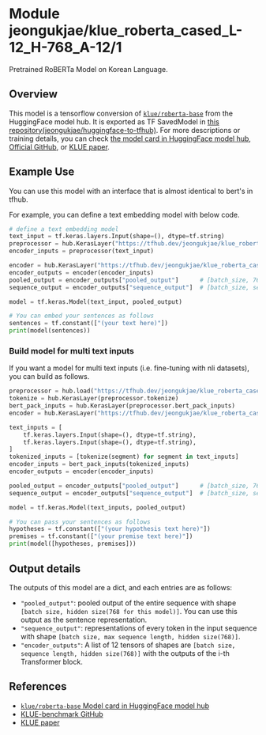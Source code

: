# Module jeongukjae/klue_roberta_cased_L-12_H-768_A-12/1

Pretrained RoBERTa Model on Korean Language.

<!-- asset-path: https://storage.googleapis.com/jeongukjae-tf-models/klue-roberta/klue_roberta_cased_L-12_H-768_A-12.tar.gz -->
<!-- network-architecture: transformer -->
<!-- task: text-embedding -->
<!-- fine-tunable: true -->
<!-- format: saved_model_2 -->
<!-- language: ko -->
<!-- license: cc-by-sa-4.0 -->

## Overview

This model is a tensorflow conversion of [`klue/roberta-base`](https://huggingface.co/klue/roberta-base) from the HuggingFace model hub. It is exported as TF SavedModel in [this repository(jeongukjae/huggingface-to-tfhub)](https://github.com/jeongukjae/huggingface-to-tfhub). For more descriptions or training details, you can check [the model card in HuggingFace model hub](https://huggingface.co/klue/roberta-base), [Official GitHub](https://github.com/KLUE-benchmark/KLUE), or [KLUE paper](https://arxiv.org/abs/2105.09680).

## Example Use

You can use this model with an interface that is almost identical to bert's in tfhub.

For example, you can define a text embedding model with below code.

```python
# define a text embedding model
text_input = tf.keras.layers.Input(shape=(), dtype=tf.string)
preprocessor = hub.KerasLayer("https://tfhub.dev/jeongukjae/klue_roberta_cased_preprocess/1")
encoder_inputs = preprocessor(text_input)

encoder = hub.KerasLayer("https://tfhub.dev/jeongukjae/klue_roberta_cased_L-12_H-768_A-12/1", trainable=True)
encoder_outputs = encoder(encoder_inputs)
pooled_output = encoder_outputs["pooled_output"]      # [batch_size, 768].
sequence_output = encoder_outputs["sequence_output"]  # [batch_size, seq_length, 768].

model = tf.keras.Model(text_input, pooled_output)

# You can embed your sentences as follows
sentences = tf.constant(["(your text here)"])
print(model(sentences))
```

### Build model for multi text inputs

If you want a model for multi text inputs (i.e. fine-tuning with nli datasets), you can build as follows.

```python
preprocessor = hub.load("https://tfhub.dev/jeongukjae/klue_roberta_cased_preprocess/1")
tokenize = hub.KerasLayer(preprocessor.tokenize)
bert_pack_inputs = hub.KerasLayer(preprocessor.bert_pack_inputs)
encoder = hub.KerasLayer("https://tfhub.dev/jeongukjae/klue_roberta_cased_L-12_H-768_A-12/1", trainable=True)

text_inputs = [
    tf.keras.layers.Input(shape=(), dtype=tf.string),
    tf.keras.layers.Input(shape=(), dtype=tf.string),
]
tokenized_inputs = [tokenize(segment) for segment in text_inputs]
encoder_inputs = bert_pack_inputs(tokenized_inputs)
encoder_outputs = encoder(encoder_inputs)

pooled_output = encoder_outputs["pooled_output"]      # [batch_size, 768].
sequence_output = encoder_outputs["sequence_output"]  # [batch_size, seq_length, 768].

model = tf.keras.Model(text_inputs, pooled_output)

# You can pass your sentences as follows
hypotheses = tf.constant(["(your hypothesis text here)"])
premises = tf.constant(["(your premise text here)"])
print(model([hypotheses, premises]))
```

## Output details

The outputs of this model are a dict, and each entries are as follows:

* `"pooled_output"`: pooled output of the entire sequence with shape `[batch size, hidden size(768 for this model)]`. You can use this output as the sentence representation.
* `"sequence_output"`: representations of every token in the input sequence with shape `[batch size, max sequence length, hidden size(768)]`.
* `"encoder_outputs"`: A list of 12 tensors of shapes are `[batch size, sequence length, hidden size(768)]` with the outputs of the i-th Transformer block.

## References

* [`klue/roberta-base` Model card in HuggingFace model hub](https://huggingface.co/klue/roberta-base)
* [KLUE-benchmark GitHub](https://github.com/KLUE-benchmark/KLUE)
* [KLUE paper](https://arxiv.org/abs/2105.09680)
